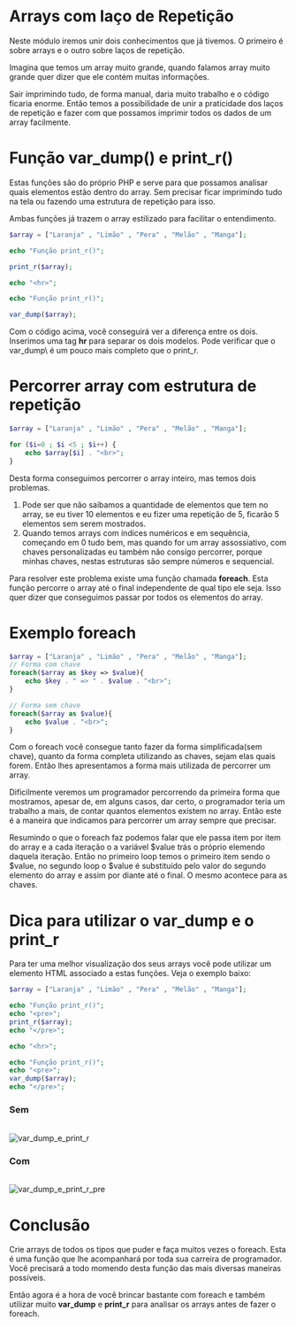 # Arrays com laço de Repetição

Neste módulo iremos unir dois conhecimentos que já tivemos. O primeiro é sobre arrays e o outro sobre laços de repetição.

Imagina que temos um array muito grande, quando falamos array muito grande quer dizer que ele contém muitas informações.

Sair imprimindo tudo, de forma manual, daria muito trabalho e o código ficaria enorme. Então temos a possibilidade de unir a praticidade dos laços de repetição e fazer com que possamos imprimir todos os dados de um array facilmente.

# Função var\_dump() e print_r()

Estas funções são do próprio PHP e serve para que possamos analisar quais elementos estão dentro do array. Sem precisar ficar imprimindo tudo na tela ou fazendo uma estrutura de repetição para isso.

Ambas funções já trazem o array estilizado para facilitar o entendimento.

```php
$array = ["Laranja" , "Limão" , "Pera" , "Melão" , "Manga"];

echo "Função print_r()";

print_r($array);

echo "<hr>";

echo "Função print_r()";

var_dump($array);
```

Com o código acima, você conseguirá ver a diferença entre os dois. Inserimos uma tag **hr** para separar os dois modelos. Pode verificar que o var\_dump\ é um pouco mais completo que o print\_r\.

# Percorrer array com estrutura de repetição

```php
$array = ["Laranja" , "Limão" , "Pera" , "Melão" , "Manga"];

for ($i=0 ; $i <5 ; $i++) {
    echo $array[$i] . "<br>";
}
```

Desta forma conseguimos percorrer o array inteiro, mas temos dois problemas.

1. Pode ser que não saibamos a quantidade de elementos que tem no array, se eu tiver 10 elementos e eu fizer uma repetição de 5, ficarão 5 elementos sem serem mostrados.
2. Quando temos arrays com índices numéricos e em sequência, começando em 0 tudo bem, mas quando for um array assossiativo, com chaves personalizadas eu também não consigo percorrer, porque minhas chaves, nestas estruturas são sempre números e sequencial.

Para resolver este problema existe uma função chamada **foreach**. Esta função percorre o array até o final independente de qual tipo ele seja. Isso quer dizer que conseguimos passar por todos os elementos do array.

# Exemplo foreach

```php
$array = ["Laranja" , "Limão" , "Pera" , "Melão" , "Manga"];
// Forma com chave
foreach($array as $key => $value){
    echo $key . " => " . $value . "<br>";
}

// Forma sem chave
foreach($array as $value){
    echo $value . "<br>";
}
```

Com o foreach você consegue tanto fazer da forma simplificada(sem chave), quanto da forma completa utilizando as chaves, sejam elas quais forem. Então lhes apresentamos a forma mais utilizada de percorrer um array.

Dificilmente veremos um programador percorrendo da primeira forma que mostramos, apesar de, em alguns casos, dar certo, o programador teria um trabalho a mais, de contar quantos elementos existem no array. Então este é a maneira que indicamos para percorrer um array sempre que precisar.

Resumindo o que o foreach faz podemos falar que ele passa item por item do array e a cada iteração o a variável $value trás o próprio elemendo daquela iteração. Então no primeiro loop temos o primeiro item sendo o $value, no segundo loop o $value é substituído pelo valor do segundo elemento do array e assim por diante até o final. O mesmo acontece para as chaves.

# Dica para utilizar o var\_dump e o print_r

Para ter uma melhor visualização dos seus arrays você pode utilizar um elemento HTML associado a estas funções. Veja o exemplo baixo:

```php
$array = ["Laranja" , "Limão" , "Pera" , "Melão" , "Manga"];

echo "Função print_r()";
echo "<pre>";
print_r($array);
echo "</pre>";

echo "<hr>";

echo "Função print_r()";
echo "<pre>";
var_dump($array);
echo "</pre>";
```

### Sem <pre></pre>

![var_dump_e_print_r](./images/var_dump_e_print_r.png "var_dump_e_print_r")

### Com <pre></pre>

![var_dump_e_print_r_pre](./images/var_dump_e_print_r_pre.png "var_dump_e_print_r_pre")

# Conclusão

Crie arrays de todos os tipos que puder e faça muitos vezes o foreach. Esta é uma função que lhe acompanhará por toda sua carreira de programador. Você precisará a todo momendo desta função das mais diversas maneiras possíveis.

Então agora é a hora de você brincar bastante com foreach e também utilizar muito **var_dump** e **print_r** para analisar os arrays antes de fazer o foreach.